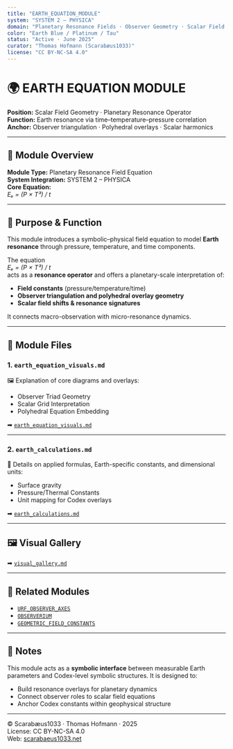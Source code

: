 ```yaml
---
title: "EARTH_EQUATION_MODULE"
system: "SYSTEM 2 – PHYSICA"
domain: "Planetary Resonance Fields · Observer Geometry · Scalar Field Dynamics"
color: "Earth Blue / Platinum / Tau"
status: "Active · June 2025"
curator: "Thomas Hofmann (Scarabæus1033)"
license: "CC BY-NC-SA 4.0"
---
```


# 🌍 EARTH EQUATION MODULE

**Position:** Scalar Field Geometry · Planetary Resonance Operator  
**Function:** Earth resonance via time–temperature–pressure correlation  
**Anchor:** Observer triangulation · Polyhedral overlays · Scalar harmonics

---

## 🧬 Module Overview

**Module Type:** Planetary Resonance Field Equation  
**System Integration:** SYSTEM 2 – PHYSICA  
**Core Equation:**  
_Eₑ = (P × T³) / t_

---

## 🧭 Purpose & Function

This module introduces a symbolic–physical field equation to model **Earth resonance** through pressure, temperature, and time components.

The equation  
_Eₑ = (P × T³) / t_  
acts as a **resonance operator** and offers a planetary-scale interpretation of:

- **Field constants** (pressure/temperature/time)  
- **Observer triangulation and polyhedral overlay geometry**  
- **Scalar field shifts & resonance signatures**

It connects macro-observation with micro-resonance dynamics.

---

## 📁 Module Files

### 1. `earth_equation_visuals.md`  
🖼️ Explanation of core diagrams and overlays:

- Observer Triad Geometry  
- Scalar Grid Interpretation  
- Polyhedral Equation Embedding

➡ [`earth_equation_visuals.md`](./earth_equation_visuals.md)

---

### 2. `earth_calculations.md`  
📐 Details on applied formulas, Earth-specific constants, and dimensional units:

- Surface gravity  
- Pressure/Thermal Constants  
- Unit mapping for Codex overlays

➡ [`earth_calculations.md`](./earth_calculations.md)

---

## 🖼️ Visual Gallery

➡ [`visual_gallery.md`](./visual_gallery.md)

---

## 🔗 Related Modules

- [`URF_OBSERVER_AXES`](../URF_OBSERVER_AXES/readme.md)  
- [`OBSERVERIUM`](../../CODEX_OBSERVERIUM/readme.md)  
- [`GEOMETRIC_FIELD_CONSTANTS`](../../SYSTEM%202/CODENAME_POLYHEDRON/readme.md)

---

## 📌 Notes

This module acts as a **symbolic interface** between measurable Earth parameters and Codex-level symbolic structures. It is designed to:

- Build resonance overlays for planetary dynamics  
- Connect observer roles to scalar field equations  
- Anchor Codex constants within geophysical structure

---

© Scarabæus1033 · Thomas Hofmann · 2025  
License: CC BY-NC-SA 4.0  
Web: [scarabaeus1033.net](https://www.scarabaeus1033.net)
